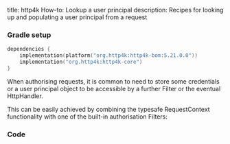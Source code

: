 title: http4k How-to: Lookup a user principal
description: Recipes for looking up and populating a user principal from a request


### Gradle setup

```kotlin
dependencies {
    implementation(platform("org.http4k:http4k-bom:5.21.0.0"))
    implementation("org.http4k:http4k-core")
}
```

When authorising requests, it is common to need to store some credentials or a user principal object to be accessible by a further Filter or the eventual HttpHandler.

This can be easily achieved by combining the typesafe RequestContext functionality with one of the built-in authorisation Filters:

### Code [<img class="octocat"/>](https://github.com/http4k/http4k/blob/master/src/docs/guide/howto/lookup_a_user_principal/example.kt)

<script src="https://gist-it.appspot.com/https://github.com/http4k/http4k/blob/master/src/docs/guide/howto/lookup_a_user_principal/example.kt"></script>
